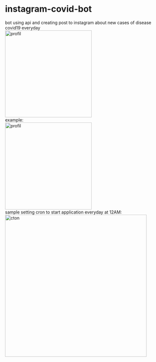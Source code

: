 # instagram-covid-bot
bot using api and creating post to instagram about new cases of disease covid19 everyday
<br>
<img width="284" alt="profil" src="https://user-images.githubusercontent.com/2931773/114013404-c808b780-9867-11eb-9251-05a2e0175229.png">
<br>
example:
<br>
<img width="284" alt="profil" src="https://user-images.githubusercontent.com/2931773/114013604-ff776400-9867-11eb-8a64-97a9e45d12f6.jpeg"><br>
sample setting cron to start application everyday at 12AM:
<br>
<img width="464" alt="cton" src="https://user-images.githubusercontent.com/2931773/114014755-3ef28000-9869-11eb-8fe9-8d7f454c7f49.png">
